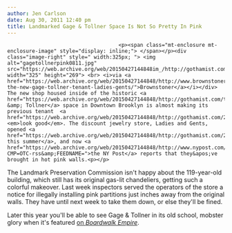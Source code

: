 ```yaml
---
author: Jen Carlson
date: Aug 30, 2011 12:40 pm
title: Landmarked Gage & Tollner Space Is Not So Pretty In Pink
---
```


	
										<p><span class="mt-enclosure mt-enclosure-image" style="display: inline;"> </span></p><div class="image-right" style=" width:325px; "> <img alt="gagetollnerpink0811.jpg" src="https://web.archive.org/web/20150427144848im_/http://gothamist.com/attachments/arts_jen/gagetollnerpink0811.jpg" width="325" height="269"> <br> <i>via <a href="https://web.archive.org/web/20150427144848/http://www.brownstoner.com/blog/2011/07/meet-the-new-gage-tollner-tenant-ladies-gents/">Brownstoner</a></i></div> The new shop housed inside of the historic <a href="https://web.archive.org/web/20150427144848/http://gothamist.com/tags/gagetollner">Gage &amp; Tollner</a> space in Downtown Brooklyn is almost making its previous tenant  <a href="https://web.archive.org/web/20150427144848/http://gothamist.com/2009/10/29/arbys_1.php">Arby&apos;s</a> <em>look good</em>. The discount jewelry store, Ladies and Gents, opened <a href="https://web.archive.org/web/20150427144848/http://gothamist.com/2011/07/19/gage_tollner_space.php">earlier this summer</a>, and now <a href="https://web.archive.org/web/20150427144848/http://www.nypost.com/p/news/local/brooklyn/big_stink_over_pink_gage_tollner_XFwnAgBZ0ekFObIcFqDYWN?CMP=OTC-rss&amp;FEEDNAME=">the NY Post</a> reports that they&apos;ve brought in hot pink walls.<p></p>

<p>The Landmark Preservation Commission isn&apos;t happy about the 119-year-old building, which still has its original gas-lit chandeliers, getting such a colorful makeover. Last week inspectors served the operators of the store a notice for illegally installing pink partitions just inches away from the original walls. They have until next week to take them down, or else they&apos;ll be fined.</p>

<p>Later this year you&apos;ll be able to see Gage &amp; Tollner in its old school, mobster glory when it&apos;s featured <a href="https://web.archive.org/web/20150427144848/http://gothamist.com/2011/02/24/boardwalk_empire_filming_at_gage_to.php">on <em>Boardwalk Empire</em></a>.</p>					
										
									
				